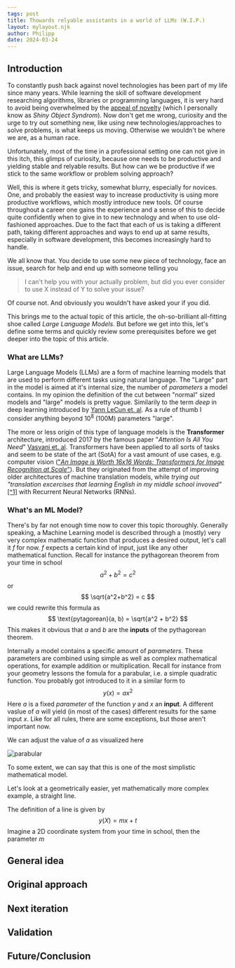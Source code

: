 ```yaml
---
tags: post
title: Thowards relyable assistants in a world of LLMs (W.I.P.)
layout: mylayout.njk
author: Philipp
date: 2024-03-24
---
```


## Introduction
To constantly push back against novel technologies has been part of my life since many years.
While learning the skill of software development researching algorithms, libraries or programming languages, 
it is very hard to avoid being overwhelmed by the [appeal of novelty](https://en.wikipedia.org/wiki/Appeal_to_novelty) (which I personally know as _Shiny Object Syndrom_).
Now don't get me wrong, curiosity and the urge to try out something new, like using new technologies/approaches to solve problems, is what keeps us moving.
Otherwise we wouldn't be where we are, as a human race.

Unfortunately, most of the time in a professional setting one can not give in this itch, this glimps of curiosity, because one needs to be productive and yielding stable and relyable results.
But how can we be productive if we stick to the same workflow or problem solving approach?

Well, this is where it gets tricky, somewhat blurry, especially for novices.
One, and probably the easiest way to increase productivity is using more productive workflows, which mostly introduce new tools.
Of course throughout a career one gains the experience and a sense of this to decide quite confidently when to give in to new technology and when to use old-fashioned approaches.
Due to the fact that each of us is taking a different path, taking different approaches and ways to end up at same results, especially in software development, this becomes increasingly hard to handle.

We all know that. You decide to use some new piece of technology, face an issue, search for help and end up with someone telling you

> I can't help you with your actually problem, but did you ever consider to use X instead of Y to solve your issue?

Of course not. And obviously you wouldn't have asked your if you did.

This brings me to the actual topic of this article, the oh-so-brilliant all-fitting shoe called _Large Language Models_.
But before we get into this, let's define some terms and quickly review some prerequisites before we get deeper into the topic of this article.

### What are LLMs?
Large Language Models (LLMs) are a form of machine learning models that are used to perform different tasks using natural language.
The "Large" part in the model is aimed at it's internal size, the number of _parameters_ a model contains.
In my opinion the definition of the cut between "normal" sized models and "large" models is pretty vague.
Similarily to the term _deep_ in deep learning introduced by [Yann LeCun et. al](https://doi.org/10.1038/nature14539).
As a rule of thumb I consider anything beyond $10^8$ (100M) parameters "large".

The more or less origin of this type of language models is the **Transformer** architecture, introduced 2017 by the famous paper "_Attention Is All You Need_" [Vasvani et. al](https://arxiv.org/abs/1706.03762).
Transformers have been applied to all sorts of tasks and seem to be state of the art (SotA) for a vast amount of use cases, e.g. computer vision (["_An Image is Worth 16x16 Words: Transformers for Image Recognition at Scale_"](https://arxiv.org/abs/2010.11929)).
But they originated from the attempt of improving older architectures of machine translation models, while _trying out "translation excercises that learning English in my middle school invoved"_[[^1]](https://www.youtube.com/watch?v=XfpMkf4rD6E&t=1116s) with Recurrent Neural Networks (RNNs).

### What's an ML Model?
There's by far not enough time now to cover this topic thoroughly.
Generally speaking, a Machine Learning model is described through a (mostly) very very complex mathematic function that produces a desired output, let's call it $f$ for now.
$f$ expects a certain kind of input, just like any other mathematical function.
Recall for instance the pythagorean theorem from your time in school
$$
a^2 + b^2 = c^2
$$
or
$$
\sqrt{a^2+b^2} = c
$$
we could rewrite this formula as
$$
\text{pytagorean}(a, b) = \sqrt{a^2 + b^2}
$$
This makes it obvious that $a$ and $b$ are the **inputs** of the pythagorean theorem.

Internally a model contains a specific amount of _parameters_.
These parameters are combined using simple as well as complex mathematical operations, for example addition or multiplication.
Recall for instance from your geometry lessons the fomula for a parabular, i.e. a simple quadratic function.
You probably got introduced to it in a similar form to
$$
y(x) = ax^2
$$
Here $a$ is a fixed _parameter_ of the function $y$ and $x$ an **input**.
A different vaslue of $a$ will yield (in most of the cases) different results for the same input $x$.
Like for all rules, there are some exceptions, but those aren't important now.

We can adjust the value of $a$ as visualized here

![parabular](https://upload.wikimedia.org/wikipedia/commons/4/4f/Concavity_of_a_parabola.gif)

To some extent, we can say that this is one of the most simplistic mathematical model.

Let's look at a geometrically easier, yet mathematically more complex example, a straight line.

The definition of a line is given by
$$
y(X) = mx + t
$$
Imagine a 2D coordinate system from your time in school, then the parameter $m$


## General idea

## Original approach

## Next iteration

## Validation

## Future/Conclusion
